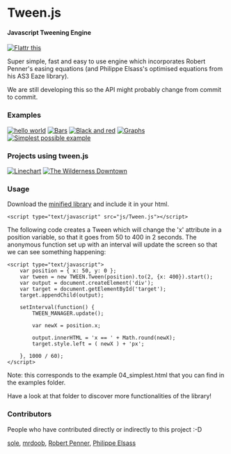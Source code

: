 Tween.js
========

#### Javascript Tweening Engine ####

[![Flattr this](http://api.flattr.com/button/button-compact-static-100x17.png)](https://flattr.com/thing/45014/tween-js)

Super simple, fast and easy to use engine which incorporates Robert Penner's easing equations (and Philippe Elsass's optimised equations from his AS3 Eaze library).

We are still developing this so the API might probably change from commit to commit.

### Examples ###

[![hello world](http://sole.github.com/tween.js/assets/examples/00_hello_world.png)](http://sole.github.com/tween.js/examples/00_hello_world.html)
[![Bars](http://sole.github.com/tween.js/assets/examples/01_bars.png)](http://sole.github.com/tween.js/examples/01_bars.html)
[![Black and red](http://sole.github.com/tween.js/assets/examples/02_black_and_red.png)](http://sole.github.com/tween.js/examples/02_black_and_red.html)
[![Graphs](http://sole.github.com/tween.js/assets/examples/03_graphs.png)](http://sole.github.com/tween.js/examples/03_graphs.html)
[![Simplest possible example](http://sole.github.com/tween.js/assets/examples/04_simplest.png)](http://sole.github.com/tween.js/examples/04_simplest.html)

### Projects using tween.js ###

[![Linechart](http://github.com/sole/sole.github.com/raw/master/tween.js/assets/projects/00_linechart.png)](http://dejavis.org/linechart)
[![The Wilderness Downtown](http://github.com/sole/sole.github.com/raw/master/tween.js/assets/projects/01_wilderness.png)](http://thewildernessdowntown.com/)

### Usage ###

Download the [minified library](http://github.com/sole/tween.js/raw/master/build/Tween.js) and include it in your html.

	<script type="text/javascript" src="js/Tween.js"></script>

The following code creates a Tween which will change the 'x' attribute in a position variable, so that it goes from 50 to 400 in 2 seconds. The anonymous function set up with an interval will update the screen so that we can see something happening:

	<script type="text/javascript">
		var position = { x: 50, y: 0 };
		var tween = new TWEEN.Tween(position).to(2, {x: 400}).start();
		var output = document.createElement('div');
		var target = document.getElementById('target');
		target.appendChild(output);
	
		setInterval(function() {
			TWEEN_MANAGER.update();
		
			var newX = position.x;
			
			output.innerHTML = 'x == ' + Math.round(newX);
			target.style.left = ( newX ) + 'px';
			
		}, 1000 / 60);
	</script>

Note: this corresponds to the example 04_simplest.html that you can find in the examples folder.

Have a look at that folder to discover more functionalities of the library!

### Contributors ###

People who have contributed directly or indirectly to this project :-D

[sole](http://soledadpenades.com), [mrdoob](http://mrdoob.com), [Robert Penner](http://www.robertpenner.com/), [Philippe Elsass](http://philippe.elsass.me)
